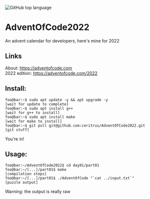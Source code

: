 ![GitHub top language](https://img.shields.io/github/languages/top/ceritrus/AdventOfCode2022)

# AdventOfCode2022
An advent calendar for developers, here's mine for 2022

## Links
About: https://adventofcode.com \
2022 edition: https://adventofcode.com/2022

## Install:
```console
foo@bar:~$ sudo apt update -y && apt upgrade -y
[wait for update to complete]
foo@bar:~$ sudo apt install g++
[wait for g++ to install]
foo@bar:~$ sudo apt install make
[wait for make to install]
foo@bar:~$ git pull git@github.com:ceritrus/AdventOfCode2022.git
[git stuff]
```
You're in!

## Usage:
```console
foo@bar:~/AdventOfCode2022$ cd day01/part01
foo@bar:~/[...]/part01$ make
[compilation steps]
foo@bar:~/[...]/part01$ ./AdventOfCode "`cat ../input.txt`"
[puzzle output]
```
Warning: the output is really raw
